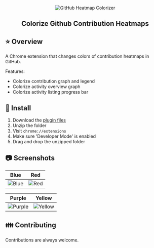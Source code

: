 <p align="center">
  <img alt="GitHub Heatmap Colorizer" src="https://github.com/pkellz/github-heatmap-colorizer/blob/master/icons/logo.png?raw=true">
</p>

<h2 align="center">
   Colorize Github Contribution Heatmaps
</h2>

:star: Overview
--------

A Chrome extension that changes colors of contribution heatmaps in GitHub.

Features:

  * Colorize contribution graph and legend
  * Colorize activity overview graph
  * Colorize activity listing progress bar

:wrench: Install
-------
  1. Download the [plugin files](https://github.com/pkellz/github-heatmap-colorizer/blob/master/plugin.zip?raw=true)
  2. Unzip the folder
  3. Visit `chrome://extensions`
  4. Make sure 'Developer Mode' is enabled
  5. Drag and drop the unzipped folder

:camera: Screenshots
-----------
Blue                           |  Red
:----------------------------------:|:--------------------------------------:		
![Blue](https://github.com/pkellz/github-heatmap-colorizer/blob/master/docs/blue_demo.png?raw=true)|![Red](https://github.com/pkellz/github-heatmap-colorizer/blob/master/docs/red_demo.png?raw=true)

Purple                                |  Yellow
:----------------------------------:|:--------------------------------------:		
![Purple](https://github.com/pkellz/github-heatmap-colorizer/blob/master/docs/purple_demo.png?raw=true)|![Yellow](https://github.com/pkellz/github-heatmap-colorizer/blob/master/docs/yellow_demo.png?raw=true)

:family: Contributing
------------

Contributions are always welcome.
